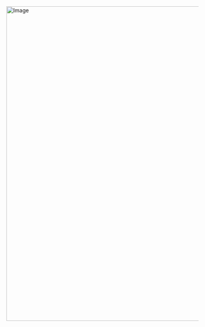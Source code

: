 <img width="1684" height="822" alt="Image" src="https://github.com/user-attachments/assets/07d34bb0-ddfe-4023-9c2d-dc41d0e614ad" />
